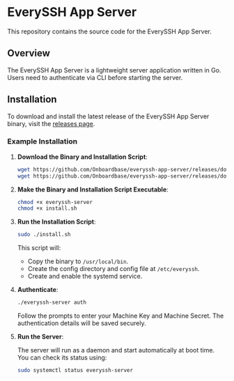 
# EverySSH App Server

This repository contains the source code for the EverySSH App Server.

## Overview

The EverySSH App Server is a lightweight server application written in Go. Users need to authenticate via CLI before starting the server.

## Installation

To download and install the latest release of the EverySSH App Server binary, visit the [releases page](https://github.com/Onboardbase/everyssh-app-server/releases).

### Example Installation

1. **Download the Binary and Installation Script**:

    ```sh
    wget https://github.com/Onboardbase/everyssh-app-server/releases/download/v0.3/everyssh-server
    wget https://github.com/Onboardbase/everyssh-app-server/releases/download/v0.3/install.sh
    ```

2. **Make the Binary and Installation Script Executable**:

    ```sh
    chmod +x everyssh-server
    chmod +x install.sh
    ```

3. **Run the Installation Script**:

    ```sh
    sudo ./install.sh
    ```

    This script will:
    - Copy the binary to `/usr/local/bin`.
    - Create the config directory and config file at `/etc/everyssh`.
    - Create and enable the systemd service.

4. **Authenticate**:

    ```sh
    ./everyssh-server auth
    ```

    Follow the prompts to enter your Machine Key and Machine Secret. The authentication details will be saved securely.

5. **Run the Server**:

    The server will run as a daemon and start automatically at boot time. You can check its status using:

    ```sh
    sudo systemctl status everyssh-server
    ```

